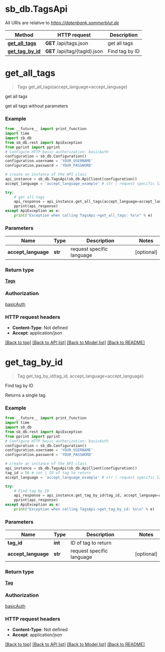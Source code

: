 # sb_db.TagsApi

All URIs are relative to *https://datenbank.sommerblut.de*

Method | HTTP request | Description
------------- | ------------- | -------------
[**get_all_tags**](TagsApi.md#get_all_tags) | **GET** /api/tags.json | get all tags
[**get_tag_by_id**](TagsApi.md#get_tag_by_id) | **GET** /api/tag/{tagId}.json | Find tag by ID

# **get_all_tags**
> Tags get_all_tags(accept_language=accept_language)

get all tags

get all tags without parameters

### Example
```python
from __future__ import print_function
import time
import sb_db
from sb_db.rest import ApiException
from pprint import pprint
# Configure HTTP basic authorization: basicAuth
configuration = sb_db.Configuration()
configuration.username = 'YOUR_USERNAME'
configuration.password = 'YOUR_PASSWORD'

# create an instance of the API class
api_instance = sb_db.TagsApi(sb_db.ApiClient(configuration))
accept_language = 'accept_language_example' # str | request specific language (optional)

try:
    # get all tags
    api_response = api_instance.get_all_tags(accept_language=accept_language)
    pprint(api_response)
except ApiException as e:
    print("Exception when calling TagsApi->get_all_tags: %s\n" % e)
```

### Parameters

Name | Type | Description  | Notes
------------- | ------------- | ------------- | -------------
 **accept_language** | **str**| request specific language | [optional] 

### Return type

[**Tags**](Tags.md)

### Authorization

[basicAuth](../../../../Downloads/sb_db_api/README.md#basicAuth)

### HTTP request headers

 - **Content-Type**: Not defined
 - **Accept**: application/json

[[Back to top]](#) [[Back to API list]](../../../../Downloads/sb_db_api/README.md#documentation-for-api-endpoints) [[Back to Model list]](../../../../Downloads/sb_db_api/README.md#documentation-for-models) [[Back to README]](../../../../Downloads/sb_db_api/README.md)

# **get_tag_by_id**
> Tag get_tag_by_id(tag_id, accept_language=accept_language)

Find tag by ID

Returns a single tag

### Example
```python
from __future__ import print_function
import time
import sb_db
from sb_db.rest import ApiException
from pprint import pprint
# Configure HTTP basic authorization: basicAuth
configuration = sb_db.Configuration()
configuration.username = 'YOUR_USERNAME'
configuration.password = 'YOUR_PASSWORD'

# create an instance of the API class
api_instance = sb_db.TagsApi(sb_db.ApiClient(configuration))
tag_id = 56 # int | ID of tag to return
accept_language = 'accept_language_example' # str | request specific language (optional)

try:
    # Find tag by ID
    api_response = api_instance.get_tag_by_id(tag_id, accept_language=accept_language)
    pprint(api_response)
except ApiException as e:
    print("Exception when calling TagsApi->get_tag_by_id: %s\n" % e)
```

### Parameters

Name | Type | Description  | Notes
------------- | ------------- | ------------- | -------------
 **tag_id** | **int**| ID of tag to return | 
 **accept_language** | **str**| request specific language | [optional] 

### Return type

[**Tag**](Tag.md)

### Authorization

[basicAuth](../../../../Downloads/sb_db_api/README.md#basicAuth)

### HTTP request headers

 - **Content-Type**: Not defined
 - **Accept**: application/json

[[Back to top]](#) [[Back to API list]](../../../../Downloads/sb_db_api/README.md#documentation-for-api-endpoints) [[Back to Model list]](../../../../Downloads/sb_db_api/README.md#documentation-for-models) [[Back to README]](../../../../Downloads/sb_db_api/README.md)
